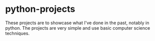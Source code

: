 # python-projects
These projects are to showcase what I've done in the past, notably in python. 
The projects are very simple and use basic computer science techniques.
